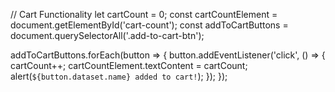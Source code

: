 // Cart Functionality
let cartCount = 0;
const cartCountElement = document.getElementById('cart-count');
const addToCartButtons = document.querySelectorAll('.add-to-cart-btn');

addToCartButtons.forEach(button => {
  button.addEventListener('click', () => {
    cartCount++;
    cartCountElement.textContent = cartCount;
    alert(`${button.dataset.name} added to cart!`);
  });
});
